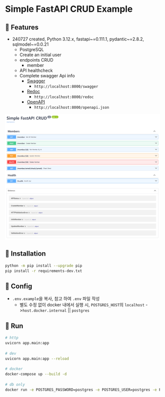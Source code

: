 # Simple FastAPI CRUD Example

## 📌 Features

- 240727 created, Python 3.12.x, fastapi~=0.111.1, pydantic~=2.8.2, sqlmodel~=0.0.21
    - PostgreSQL
    - Create an initial user
    - endpoints CRUD
        - member
    - API healthcheck
    - Complete swagger Api info
      - [Swagger](http://localhost:8000/swagger)
        - `http://localhost:8000/swagger`
      - [Redoc](http://localhost:8000/redoc)
        - `http://localhost:8000/redoc`
      - [OpenAPI](http://localhost:8000/openapi.json)
        - `http://localhost:8000/openapi.json`

![img.png](img.png)

## 💾 Installation

```bash
python -m pip install --upgrade pip
pip install -r requirements-dev.txt
```

## 🔧 Config

- `.env.example`을 복사, 참고 하여 `.env` 파일 작성
  - 별도 수정 없이 docker 내에서 실행 시, `POSTGRES_HOST`의 `localhost` ->`host.docker.internal` || `postgres`

## 🏃 Run

```bash
# http
uvicorn app.main:app

# dev 
uvicorn app.main:app --reload

# docker 
docker-compose up --build -d

# db only
docker run -e POSTGRES_PASSWORD=postgres -e POSTGRES_USER=postgres -e POSTGRES_DATABASE=postgres -e -p 5432:5432 --name postgres -d postgres
```